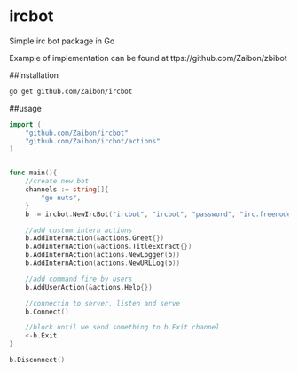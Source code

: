 ircbot
======

Simple irc bot package in Go

Example of implementation can be found at ttps://github.com/Zaibon/zbibot

##installation
````bash
go get github.com/Zaibon/ircbot
````

##usage
````go
import (
	"github.com/Zaibon/ircbot"
	"github.com/Zaibon/ircbot/actions"
)


func main(){
	//create new bot
	channels := string[]{
		"go-nuts",
	}
	b := ircbot.NewIrcBot("ircbot", "ircbot", "password", "irc.freenode.net", "6667", channels, "irc.db")

	//add custom intern actions
	b.AddInternAction(&actions.Greet{})
	b.AddInternAction(&actions.TitleExtract{})
	b.AddInternAction(actions.NewLogger(b))
	b.AddInternAction(actions.NewURLLog(b))

	//add command fire by users
	b.AddUserAction(&actions.Help{})

	//connectin to server, listen and serve
	b.Connect()

	//block until we send something to b.Exit channel
	<-b.Exit
}

b.Disconnect()
````